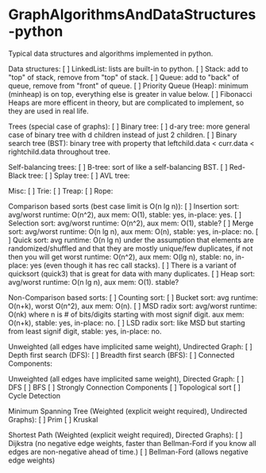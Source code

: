 # GraphAlgorithmsAndDataStructures-python
Typical data structures and algorithms implemented in python.

Data structures:
[ ] LinkedList: lists are built-in to python.
[ ] Stack: add to "top" of stack, remove from "top" of stack.
[ ] Queue: add to "back" of queue, remove from "front" of queue.
[ ] Priority Queue (Heap): minimum (minheap) is on top, everything else is greater in value below.
[ ] Fibonacci Heaps are more efficent in theory, but are complicated to implement, so they are used in real life.

Trees (special case of graphs):
[ ] Binary tree:
[ ] d-ary tree: more general case of binary tree with d children instead of just 2 children.
[ ] Binary search tree (BST): binary tree with property that leftchild.data < curr.data < rightchild.data throughout tree.

Self-balancing trees:
[ ] B-tree: sort of like a self-balancing BST.
[ ] Red-Black tree:
[ ] Splay tree:
[ ] AVL tree:

Misc:
[ ] Trie:
[ ] Treap:
[ ] Rope:

Comparison based sorts (best case limit is O(n lg n)):
[ ] Insertion sort: avg/worst runtime: O(n^2), aux mem: O(1), stable: yes, in-place: yes.
[ ] Selection sort: avg/worst runtime: O(n^2), aux mem: O(1), stable?
[ ] Merge sort: avg/worst runtime: O(n lg n), aux mem: O(n), stable: yes, in-place: no.
[ ] Quick sort: avg runtime: O(n lg n) under the assumption that elements are randomized/shuffled and that they are mostly unique/few duplicates, if not then you will get worst runtime: O(n^2), aux mem: O(lg n), stable: no, in-place: yes (even though it has rec call stacks).
[ ] There is a variant of quicksort (quick3) that is great for data with many duplicates.
[ ] Heap sort: avg/worst runtime: O(n lg n), aux mem: O(1). stable?

Non-Comparison based sorts:
[ ] Counting sort:
[ ] Bucket sort: avg runtime: O(n+k), worst O(n^2), aux mem: O(n).
[ ] MSD radix sort: avg/worst runtime: O(nk) where n is # of bits/digits starting with most signif digit. aux mem: O(n+k), stable: yes, in-place: no.
[ ] LSD radix sort: like MSD but starting from least signif digit, stable: yes, in-place: no.

Unweighted (all edges have implicited same weight), Undirected Graph:
[ ] Depth first search (DFS):
[ ] Breadth first search (BFS):
[ ] Connected Components:

Unweighted (all edges have implicited same weight), Directed Graph:
[ ] DFS
[ ] BFS
[ ] Strongly Connection Components
[ ] Topological sort
[ ] Cycle Detection

Minimum Spanning Tree (Weighted (explicit weight required), Undirected Graphs):
[ ] Prim
[ ] Kruskal

Shortest Path (Weighted (explicit weight required), Directed Graphs):
[ ] Dijkstra (no negative edge weights, faster than Bellman-Ford if you know all edges are non-negative ahead of time.)
[ ] Bellman-Ford (allows negative edge weights)
